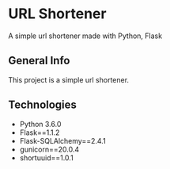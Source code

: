 # URL Shortener
A simple url shortener made with Python, Flask
## General Info
This project is a simple url shortener.

## Technologies
* Python 3.6.0
* Flask==1.1.2
* Flask-SQLAlchemy==2.4.1
* gunicorn==20.0.4
* shortuuid==1.0.1

